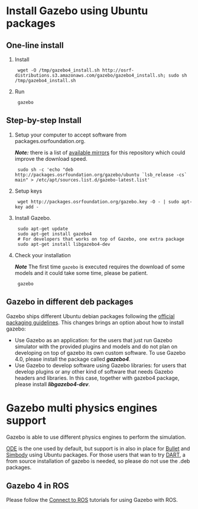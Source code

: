 # Install Gazebo using Ubuntu packages

## One-line install

1. Install

        wget -O /tmp/gazebo4_install.sh http://osrf-distributions.s3.amazonaws.com/gazebo/gazebo4_install.sh; sudo sh /tmp/gazebo4_install.sh

2. Run

        gazebo

## Step-by-step Install

1. Setup your computer to accept software from packages.osrfoundation.org.
    
    ***Note:*** there is a list of [available mirrors](https://github.com/osrf/gazebo/wiki/gazebo_mirrors) for this repository which could improve the download speed.

        sudo sh -c 'echo "deb http://packages.osrfoundation.org/gazebo/ubuntu `lsb_release -cs` main" > /etc/apt/sources.list.d/gazebo-latest.list'

1. Setup keys

        wget http://packages.osrfoundation.org/gazebo.key -O - | sudo apt-key add -

1. Install Gazebo.

        sudo apt-get update
        sudo apt-get install gazebo4
        # For developers that works on top of Gazebo, one extra package
        sudo apt-get install libgazebo4-dev

1. Check your installation

    ***Note*** The first time `gazebo` is executed requires the download of some models and it could take some time, please be patient.

        gazebo

## Gazebo in different deb packages

Gazebo ships different Ubuntu debian packages following the [official packaging guidelines](https://www.debian.org/doc/manuals/maint-guide/). This changes brings an option about how to install gazebo:

 * Use Gazebo as an application: for the users that just run Gazebo simulator with the provided plugins and models and do not plan on developing on top of gazebo its own custom software. To use Gazebo 4.0, please install the package called ***gazebo4***.
 * Use Gazebo to develop software using Gazebo libraries: for users that develop plugins or any other kind of software that needs Gazebo headers and libraries. In this case, together with gazebo4 package, please install ***libgazebo4-dev***. 

# Gazebo multi physics engines support

Gazebo is able to use different physics engines to perform the simulation.

[ODE](www.ode.org) is the one used by default, but support is in also in place for 
[Bullet](http://bulletphysics.org) and [Simbody](https://simtk.org/home/simbody/)
using Ubuntu packages. For those users that wan to try [DART](http://dartsim.github.io/), 
a from source installation of gazebo is needed, so please do not use the .deb packages.

## Gazebo 4 in ROS

Please follow the [Connect to ROS](http://gazebosim.org/tutorials?cat=connect_ros) tutorials for using Gazebo with ROS.
